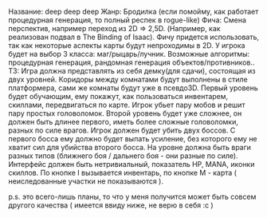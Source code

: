 Название: deep deep deep
Жанр: Бродилка (если помойму, как работает процедурная генерация, то полный респек в rogue-like)
Фича: Смена перспектив, например переход из 2D => 2,5D. (Например, как реализован подвал в The Binding of Isaac). 
Фичу придется использовать, так как некоторые аспекты карты будут непроходимы в 2D. У игрока будет на выбор 3 класса: маг/рыцарь/лучник.
Возможные алгоритмы: процедурная генерация, рандомная генерация объектов/противников..
ТЗ:
Игра должна представлять из себя демку(для сдачи), состоящая из двух уровней.
Коридоры между комнатами будут выполнены в стиле платформера, сами же комнаты будут уже в псевдо3D.
Первый уровень будет обучающим, ему покажут, как пользоваться инвентарем, скиллами, передвигаться по карте. Игрок убьет пару мобов и решит пару простых головоломок.
Второй уровень будет уже сложнее, он должен быть длинее первого, иметь более сложные головоломки, разных по силе врагов. Игрок должен будет убить двух боссов. С первого босса ему должно будет выпать усиление, без которого ему не хватит сил для убийства второго босса.
На уровне должна быть враги разных типов (ближнего боя / дальнего боя - они разные по силе).
Интерфейс должен быть нетривиальный, показатель HP, MANA, иконки скиллов. По кнопке I вызывается инвентарь, по кнопке M - карта ( неиследованные участки не показываются ).

p.s. это всего-лишь планы, то что у меня получится может быть совсем другого качества ( имеется ввиду ниже, не верю в себя :c )

